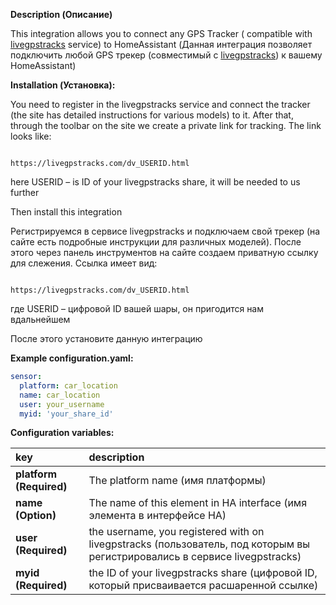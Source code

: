 **Description (Описание)**
<p>This integration allows you to connect any GPS Tracker ( compatible with <a href='https://livegpstracks.com/'>livegpstracks</a> service) to HomeAssistant (Данная интеграция позволяет подключить любой GPS трекер (совместимый с <a href='https://livegpstracks.com/'>livegpstracks</a>) к вашему HomeAssistant)</p>



**Installation (Установка):**
<p>You need to register in the livegpstracks service and connect the tracker (the site has detailed instructions for various models) to it. After that, through the toolbar on the site we create a private link for tracking. The link looks like:</p> 
<pre><code>
https://livegpstracks.com/dv_USERID.html
</code></pre>
<p>here USERID – is ID of your livegpstracks share, it will be needed to us further </p>
<p>Then install this integration</p>

<p>Регистрируемся в сервисе livegpstracks и подключаем свой трекер (на сайте есть подробные инструкции для различных моделей). После этого через панель инструментов на сайте создаем приватную ссылку для слежения. Ссылка имеет вид:</p> 
<pre><code>
https://livegpstracks.com/dv_USERID.html
</code></pre>
<p>где USERID – цифровой ID вашей шары, он пригодится нам вдальнейшем</p>
<p>После этого установите данную интеграцию</p>



**Example configuration.yaml:**

```yaml
sensor:
  platform: car_location
  name: car_location
  user: your_username
  myid: 'your_share_id'
```



**Configuration variables:**  
  
key | description  
:--- | :---  
**platform (Required)** | The platform name (имя платформы)
**name (Option)** | The name of this element in HA interface (имя элемента в интерфейсе HA)
**user (Required)** | the username, you registered with on livegpstracks (пользователь, под которым вы регистрировались в сервисе livegpstracks)
**myid (Required)** | the ID of your livegpstracks share (цифровой ID, который присваивается расшаренной ссылке)
